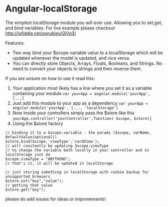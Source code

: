 Angular-localStorage
====================

The simplest localStorage module you will ever use. Allowing you to set,get, and *bind* variables. For live 
example please checkout http://jsfiddle.net/agrublev/QjVq3/

Features:
* Two way bind your $scope variable value to a localStorage which will be updated whenever the model is updated, and vice versa.
* You can directly store Objects, Arrays, Floats, Booleans, and Strings. No need to convert your objects to strings and then reverse them. 

If you are unsure on how to use it read this:

1. Your application most likely has a line where you set it as a variable containing your module
`var yourApp = angular.module('yourApp', [...] `
2. Just add this module to your app as a dependency
`var yourApp = angular.module('yourApp', [..., 'localStorage'] `
3. Now inside your controllers simply pass the $store like this
`yourApp.controller('yourController',function( $scope, $store){`
4. Using the $store factory
  ```
  // binding it to a $scope.variable - the params ($scope, varName, defaultValue(optional))
  $store.bind($scope,'viewType','cardView');
  // will constantly be updating $scope.viewType
  // to change the variable both locally in your controller and in localStorage just do
  $scope.viewType = "ANYTHING";
  // that's it, it will be updated in localStorage

  // just storing something in localStorage with cookie backup for unsupported browsers
  $store.set("key","value");
  // getting that value
  $store.get("key");
  ```

please do add issues for ideas or improvements!

